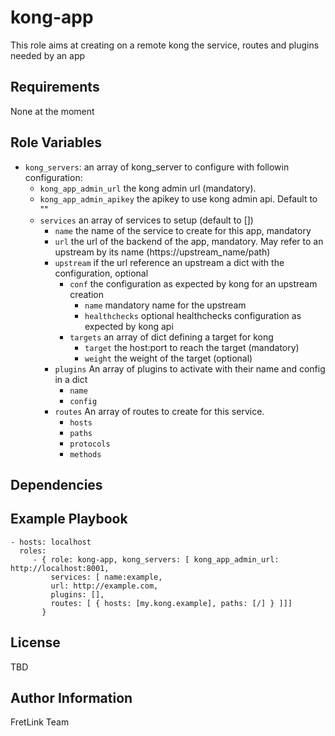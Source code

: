 kong-app
=========

This role aims at creating on a remote kong the service, routes and plugins needed by an app

Requirements
------------

None at the moment

Role Variables
--------------
* `kong_servers`: an array of kong\_server to configure with followin configuration:
  * `kong_app_admin_url` the kong admin url (mandatory).
  * `kong_app_admin_apikey` the apikey to use kong admin api. Default to ""
  * `services` an array of services to setup (default to [])
    * `name` the name of the service to create for this app, mandatory
    * `url` the url of the backend of the app, mandatory. May refer to an upstream by its name (https://upstream\_name/path)
    * `upstream` if the url reference an upstream a dict with the configuration, optional
      * `conf` the configuration as expected by kong for an upstream creation
        * `name` mandatory name for the upstream
        * `healthchecks` optional healthchecks configuration as expected by kong api
      * `targets` an array of dict defining a target for kong
        * `target` the host:port to reach the target (mandatory)
        * `weight` the weight of the target (optional)
    * `plugins` An array of plugins to activate with their name and config in a dict
      * `name`
      * `config`
    * `routes` An array of routes to create for this service.
      * `hosts`
      * `paths`
      * `protocols`
      * `methods`

Dependencies
------------



Example Playbook
----------------

    - hosts: localhost
      roles:
         - { role: kong-app, kong_servers: [ kong_app_admin_url: http://localhost:8001,
             services: [ name:example,
             url: http://example.com,
             plugins: [],
             routes: [ { hosts: [my.kong.example], paths: [/] } ]]]
           }

License
-------

TBD

Author Information
------------------

FretLink Team
